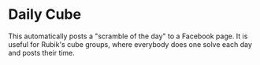 # Daily Cube

This automatically posts a "scramble of the day" to a Facebook page. It is useful for Rubik's cube groups, where everybody does one solve each day and posts their time.

